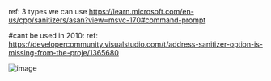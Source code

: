 
ref: 3 types we can use
https://learn.microsoft.com/en-us/cpp/sanitizers/asan?view=msvc-170#command-prompt

#cant be used in 2010:
ref: https://developercommunity.visualstudio.com/t/address-sanitizer-option-is-missing-from-the-proje/1365680

![image](https://user-images.githubusercontent.com/67626515/202202830-bbc79f6f-c8c8-415b-a4e1-bfd5feb4f6a5.png)
